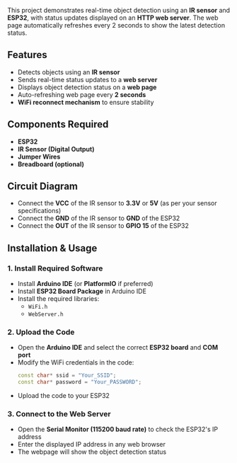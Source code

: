 This project demonstrates real-time object detection using an **IR sensor** and **ESP32**, with status updates displayed on an **HTTP web server**. The web page automatically refreshes every 2 seconds to show the latest detection status.

## Features
- Detects objects using an **IR sensor**
- Sends real-time status updates to a **web server**
- Displays object detection status on a **web page**
- Auto-refreshing web page every **2 seconds**
- **WiFi reconnect mechanism** to ensure stability

## Components Required
- **ESP32**
- **IR Sensor (Digital Output)**
- **Jumper Wires**
- **Breadboard (optional)**

## Circuit Diagram
- Connect the **VCC** of the IR sensor to **3.3V** or **5V** (as per your sensor specifications)
- Connect the **GND** of the IR sensor to **GND** of the ESP32
- Connect the **OUT** of the IR sensor to **GPIO 15** of the ESP32

## Installation & Usage
### 1. Install Required Software
- Install **Arduino IDE** (or **PlatformIO** if preferred)
- Install **ESP32 Board Package** in Arduino IDE
- Install the required libraries:
  - `WiFi.h`
  - `WebServer.h`

### 2. Upload the Code
- Open the **Arduino IDE** and select the correct **ESP32 board** and **COM port**
- Modify the WiFi credentials in the code:
  ```cpp
  const char* ssid = "Your_SSID";
  const char* password = "Your_PASSWORD";
  ```
- Upload the code to your ESP32

### 3. Connect to the Web Server

- Open the **Serial Monitor (115200 baud rate)** to check the ESP32's IP address
- Enter the displayed IP address in any web browser
- The webpage will show the object detection status
